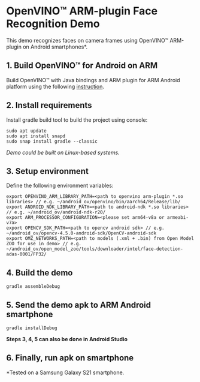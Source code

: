 # OpenVINO™ ARM-plugin Face Recognition Demo

This demo recognizes faces on camera frames using OpenVINO™ ARM-plugin on Android smartphones*.

## 1. Build OpenVINO™ for Android on ARM

Build OpenVINO™ with Java bindings and ARM plugin for ARM Android platform using the following [instruction](https://opencv.org/face-recognition-on-android-using-openvino-toolkit-with-arm-plugin/).

## 2. Install requirements  

Install gradle build tool to build the project using console:
```
sudo apt update
sudo apt install snapd
sudo snap install gradle --classic
```

*Demo could be built on Linux-based systems.*

## 3. Setup environment
Define the following environment variables:
```
export OPENVINO_ARM_LIBRARY_PATH=<path to openvino arm-plugin *.so libraries> // e.g. ~/android_ov/openvino/bin/aarch64/Release/lib/
export ANDROID_NDK_LIBRARY_PATH=<path to android-ndk *.so libraries> // e.g. ~/android_ov/android-ndk-r20/
export ARM_PROCESSOR_CONFIGURATION=<please set arm64-v8a or armeabi-v7a>
export OPENCV_SDK_PATH=<path to opencv android sdk> // e.g. ~/android_ov/opencv-4.5.0-android-sdk/OpenCV-android-sdk
export OMZ_NETWORKS_PATH=<path to models (.xml + .bin) from Open Model ZOO for use in demo> // e.g. ~/android_ov/open_model_zoo/tools/downloader/intel/face-detection-adas-0001/FP32/
```

## 4. Build the demo
```
gradle assembleDebug
```

## 5. Send the demo apk to ARM Android smartphone
```
gradle installDebug
```

**Steps 3, 4, 5 can also be done in Android Studio**

## 6. Finally, run apk on smartphone

*Tested on a Samsung Galaxy S21 smartphone.